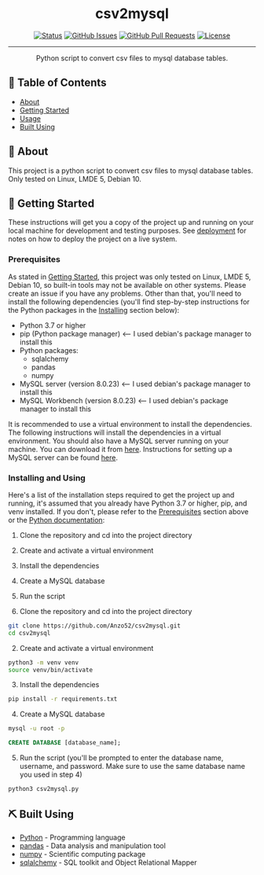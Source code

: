 <h1 align="center">csv2mysql</h1>

<div align="center">

[![Status](https://img.shields.io/badge/status-active-success.svg)]()
[![GitHub Issues](https://img.shields.io/github/issues/Anzo52/csv2mysql.svg)](https://github.com/kylelobo/The-Documentation-Compendium/issues)
[![GitHub Pull Requests](https://img.shields.io/github/issues-pr/Anzo52/csv2mysql.svg)](https://github.com/Anzo52/csv2mysql/pulls)
[![License](https://img.shields.io/badge/license-GPL3-blue.svg)](/LICENSE)

</div>

---

<p align="center"> Python script to convert csv files to mysql database tables.
    <br> 
</p>

## 📝 Table of Contents

- [About](#about)
- [Getting Started](#getting_started)
- [Usage](#usage)
- [Built Using](#built_using)

## 🧐 About <a name = "about"></a>

This project is a python script to convert csv files to mysql database tables. Only tested on Linux, LMDE 5, Debian 10.


## 🏁 Getting Started <a name = "getting_started"></a>

These instructions will get you a copy of the project up and running on your local machine for development and testing purposes. See [deployment](#deployment) for notes on how to deploy the project on a live system.

### Prerequisites

As stated in [Getting Started](#getting_started), this project was only tested on Linux, LMDE 5, Debian 10, so built-in tools may not be available on other systems. Please create an issue if you have any problems.
Other than that, you'll need to install the following dependencies (you'll find step-by-step instructions for the Python packages in the [Installing](#installing) section below):
- Python 3.7 or higher
- pip (Python package manager) <-- I used debian's package manager to install this
- Python packages:
  - sqlalchemy
  - pandas
  - numpy
- MySQL server (version 8.0.23) <-- I used debian's package manager to install this
- MySQL Workbench (version 8.0.23) <-- I used debian's package manager to install this

It is recommended to use a virtual environment to install the dependencies. The following instructions will install the dependencies in a virtual environment.
You should also have a MySQL server running on your machine. You can download it from [here](https://dev.mysql.com/downloads/mysql/). Instructions for setting up a MySQL server can be found [here](https://dev.mysql.com/doc/mysql-getting-started/en/).

### Installing and Using <a name = "installing"></a>

Here's a list of the installation steps required to get the project up and running, it's assumed that you already have Python 3.7 or higher, pip, and venv installed. If you don't, please refer to the [Prerequisites](#prerequisites) section above or the [Python documentation](https://www.python.org/about/gettingstarted/):

1. Clone the repository and cd into the project directory
2. Create and activate a virtual environment
3. Install the dependencies
4. Create a MySQL database
5. Run the script


1. Clone the repository and cd into the project directory
```bash
git clone https://github.com/Anzo52/csv2mysql.git
cd csv2mysql
```

2. Create and activate a virtual environment
```bash
python3 -m venv venv
source venv/bin/activate
```

3. Install the dependencies
```bash
pip install -r requirements.txt
```

4. Create a MySQL database
```bash
mysql -u root -p
```
```sql
CREATE DATABASE [database_name];
```

5. Run the script (you'll be prompted to enter the database name, username, and password. Make sure to use the same database name you used in step 4)
```bash
python3 csv2mysql.py
```

## ⛏️ Built Using <a name = "built_using"></a>

- [Python](https://www.python.org/) - Programming language
- [pandas](https://pandas.pydata.org/) - Data analysis and manipulation tool
- [numpy](https://numpy.org/) - Scientific computing package
- [sqlalchemy](https://www.sqlalchemy.org/) - SQL toolkit and Object Relational Mapper
